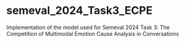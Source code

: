 # semeval_2024_Task3_ECPE
Implementation of the model used for Semeval 2024 Task 3: The Competition of Multimodal Emotion Cause Analysis in Conversations
